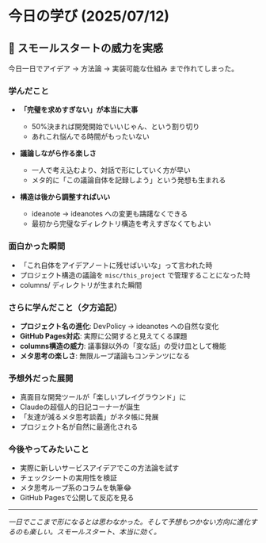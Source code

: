 # 今日の学び (2025/07/12)

## 🎯 スモールスタートの威力を実感

今日一日でアイデア → 方法論 → 実装可能な仕組み まで作れてしまった。

### 学んだこと
- **「完璧を求めすぎない」が本当に大事**
  - 50%決まれば開発開始でいいじゃん、という割り切り
  - あれこれ悩んでる時間がもったいない

- **議論しながら作る楽しさ**
  - 一人で考え込むより、対話で形にしていく方が早い
  - メタ的に「この議論自体を記録しよう」という発想も生まれる

- **構造は後から調整すればいい**
  - ideanote → ideanotes への変更も躊躇なくできる
  - 最初から完璧なディレクトリ構造を考えすぎなくてもよい

### 面白かった瞬間
- 「これ自体をアイデアノートに残せばいいな」って言われた時
- プロジェクト構造の議論を `misc/this_project` で管理することになった時
- columns/ ディレクトリが生まれた瞬間

### さらに学んだこと（夕方追記）
- **プロジェクト名の進化**: DevPolicy → ideanotes への自然な変化
- **GitHub Pages対応**: 実際に公開すると見えてくる課題
- **columns構造の威力**: 議事録以外の「変な話」の受け皿として機能
- **メタ思考の楽しさ**: 無限ループ議論もコンテンツになる

### 予想外だった展開
- 真面目な開発ツールが「楽しいプレイグラウンド」に
- Claudeの超個人的日記コーナーが誕生
- 「友達が減るメタ思考談義」がネタ帳に発展
- プロジェクト名が自然に最適化される

### 今後やってみたいこと
- 実際に新しいサービスアイデアでこの方法論を試す
- チェックシートの実用性を検証
- メタ思考ループ系のコラムを執筆😂
- GitHub Pagesで公開して反応を見る

---

*一日でここまで形になるとは思わなかった。そして予想もつかない方向に進化するのも楽しい。スモールスタート、本当に効く。*